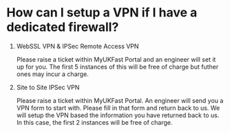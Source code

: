 # How can I setup a VPN if I have a dedicated firewall?

1. WebSSL VPN & IPSec Remote Access VPN

    Please raise a ticket within MyUKFast Portal and an engineer will set it up for you. The first 5 instances of this will be free of charge but futher ones may incur a charge.

2. Site to Site IPSec VPN

    Please raise a ticket within MyUKFast Portal. An engineer will send you a VPN form to start with. Please fill in that form and return back to us. We will setup the VPN based the information you have returned back to us. In this case, the first 2 instances will be free of charge.
